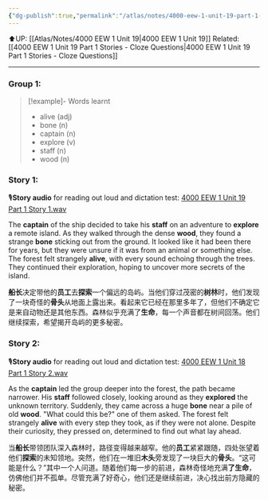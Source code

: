```yaml
---
{"dg-publish":true,"permalink":"/atlas/notes/4000-eew-1-unit-19-part-1-stories/"}
---
```


⬆️UP: [[Atlas/Notes/4000 EEW 1 Unit 19\|4000 EEW 1 Unit 19]]
Related: [[4000 EEW 1 Unit 19 Part 1 Stories - Cloze Questions\|4000 EEW 1 Unit 19 Part 1 Stories - Cloze Questions]]

---
### Group 1: 
> [!example]- Words learnt
> - alive (adj)
> - bone (n)
> - captain (n)
> - explore (v)
> - staff (n)
> - wood (n)

### Story 1:

🎙️**Story audio** for reading out loud and dictation test: [4000 EEW 1 Unit 19 Part 1 Story 1.wav](https://drive.google.com/file/d/1AdmTRwO8-7jKVCGgJSurkePkrjY44Heo/view?usp=drive_link)

The **captain** of the ship decided to take his **staff** on an adventure to **explore** a remote island. As they walked through the dense **wood**, they found a strange **bone** sticking out from the ground. It looked like it had been there for years, but they were unsure if it was from an animal or something else. The forest felt strangely **alive**, with every sound echoing through the trees. They continued their exploration, hoping to uncover more secrets of the island.

**船长**决定带他的**员工**去**探索**一个偏远的岛屿。当他们穿过茂密的**树林**时，他们发现了一块奇怪的**骨头**从地面上露出来。看起来它已经在那里多年了，但他们不确定它是来自动物还是其他东西。森林似乎充满了**生命**，每一个声音都在树间回荡。他们继续探索，希望揭开岛屿的更多秘密。

### Story 2:
🎙️**Story audio** for reading out loud and dictation test: [4000 EEW 1 Unit 18 Part 1 Story 2.wav](https://drive.google.com/file/d/1CeMrWEC-tx7R5KFlx6PCkYZdd10Qq3pE/view?usp=drive_link)

As the **captain** led the group deeper into the forest, the path became narrower. His **staff** followed closely, looking around as they **explored** the unknown territory. Suddenly, they came across a huge **bone** near a pile of old **wood**. "What could this be?" one of them asked. The forest felt strangely **alive** with every step they took, as if they were not alone. Despite their curiosity, they pressed on, determined to find out what lay ahead.

当**船长**带领团队深入森林时，路径变得越来越窄。他的**员工**紧紧跟随，四处张望着他们**探索**的未知领地。突然，他们在一堆旧**木头**旁发现了一块巨大的**骨头**。“这可能是什么？”其中一个人问道。随着他们每一步的前进，森林奇怪地充满**了生命**，仿佛他们并不孤单。尽管充满了好奇心，他们还是继续前进，决心找出前方隐藏的秘密。
